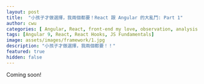 ```yaml
---
layout: post
title:  "小孩子才做選擇，我兩個都要！React 跟 Angular 的大亂鬥: Part 1"
author: cwu
categories: [ Angular, React, front-end my love, observation, analysis notes, trends, study notes, new framework! ]
tags: [Angular 9, React, React Hooks, JS Fundamentals]
image: assets/images/framework/1.jpg
description: "小孩子才做選擇，我兩個都要！！"
featured: true
hidden: false
---
```


Coming soon!
